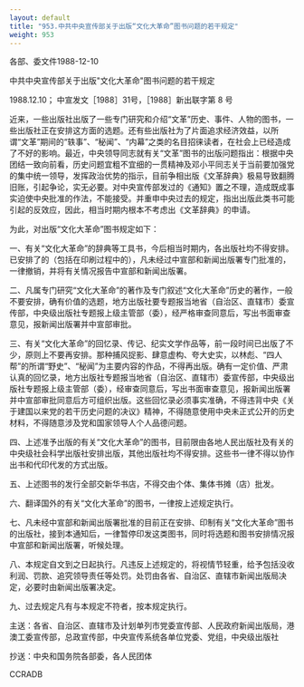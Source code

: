 ```yaml
---
layout: default
title: "953.中共中央宣传部关于出版“文化大革命”图书问题的若干规定"
weight: 953
---
```


各部、委文件1988-12-10

中共中央宣传部关于出版"文化大革命"图书问题的若干规定

1988.12.10； 中宣发文［1988］31号，［1988］新出联字第 8 号

近来，一些出版社出版了一些专门研究和介绍“文革”历史、事件、人物的图书，一些出版社正在安排这方面的选题。还有些出版社为了片面追求经济效益，以所谓“文革”期间的“轶事”、“秘闻”、“内幕”之类的名目招徕读者，在社会上已经造成了不好的影响。最近，中央领导同志就有关“文革”图书的出版问题指出：根据中央团结一致向前看，历史问题宜粗不宜细的一贯精神及邓小平同志关于当前要加强党的集中统一领导，发挥政治优势的指示，目前争相出版《文革辞典》极易导致翻腾旧账，引起争论，实无必要。对中央宣传部发过的《通知》置之不理，造成既成事实迫使中央批准的作法，不能接受。并重申中央过去的规定，指出出版此类书可能引起的反效应，因此，相当时期内根本不考虑出《文革辞典》的申请。

为此，对出版“文化大革命”图书规定如下：

一、有关“文化大革命”的辞典等工具书，今后相当时期内，各出版社均不得安排。已安排了的（包括在印刷过程中的），凡未经过中宣部和新闻出版署专门批准的，一律撤销，并将有关情况报告中宣部和新闻出版署。

二、凡属专门研究“文化大革命”的著作及专门叙述“文化大革命”历史的著作，一般不要安排，确有价值的选题，地方出版社要专题报当地省（自治区、直辖市）委宣传部，中央级出版社专题报上级主管部（委），经严格审查同意后，写出书面审查意见，报新闻出版署并中宣部审批。

三、有关“文化大革命”的回忆录、传记、纪实文学作品等，前一段时间已出版了不少，原则上不要再安排。那种捕风捉影、肆意虚构、夸大史实，以林彪、“四人帮”的所谓“野史”、“秘闻”为主要内容的作品，不得再出版。确有一定价值、严肃认真的回忆录，地方出版社专题报当地省（自治区、直辖市）委宣传部，中央级出版社专题报上级主管部（委），经审查同意后，写出书面审查意见，报新闻出版署并中宣部审批同意后方可组织出版。这些回忆录必须事实准确，不得违背中央《关于建国以来党的若干历史问题的决议》精神，不得随意使用中央未正式公开的历史材料，不得随意涉及党和国家领导人个人品德问题。

四、上述准予出版的有关“文化大革命”的图书，目前限由各地人民出版社及有关的中央级社会科学出版社安排出版，其他出版社均不得安排。这些书一律不得以协作出书和代印代发的方式出版。

五、上述图书的发行全部交新华书店，不得交由个体、集体书摊（店）批发。

六、翻译国外的有关“文化大革命”的图书，一律按上述规定执行。

七、凡未经中宣部和新闻出版署批准的目前正在安排、印制有关“文化大革命”图书的出版社，接到本通知后，一律暂停印发这类图书，同时将选题和图书安排情况报中宣部和新闻出版署，听候处理。

八、本规定自文到之日起执行。凡违反上述规定的，将视情节轻重，给予包括没收利润、罚款、追究领导责任等处罚。处罚由各省、自治区、直辖市新闻出版局决定，必要时由新闻出版署决定。

九、过去规定凡有与本规定不符者，按本规定执行。

主送：各省、自治区、直辖市及计划单列市党委宣传部、人民政府新闻出版局，港澳工委宣传部，总政宣传部，中央宣传系统各单位党委、党组，中央级出版社

抄送：中央和国务院各部委，各人民团体

CCRADB

